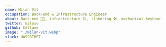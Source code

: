 ```yaml
---
name: Milan Vít
occupation: Back-end & Infrastructure Engineer
about: Back-end 👨‍💻, infrastructure 🏗, tinkering 🛠, mechanical keyboards ⌨️ and more.<br>Recently fascinated and intrigued by Elixir 🧪 and the magic of functional programming 🧙‍♂️✨
twitter: miloso
github: Cellane
image: "./milan-vit.webp"
slack: UA99ST0E7
---
```

